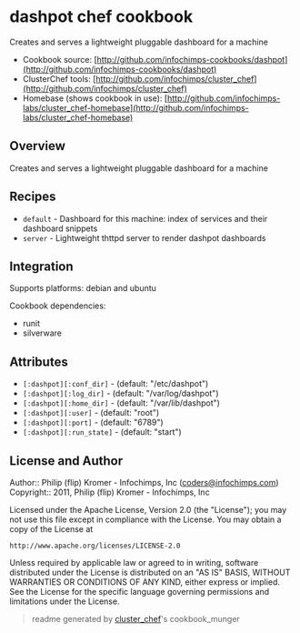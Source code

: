 # dashpot chef cookbook

Creates and serves a lightweight pluggable dashboard for a machine

* Cookbook source:   [http://github.com/infochimps-cookbooks/dashpot](http://github.com/infochimps-cookbooks/dashpot)
* ClusterChef tools: [http://github.com/infochimps/cluster_chef](http://github.com/infochimps/cluster_chef)
* Homebase (shows cookbook in use): [http://github.com/infochimps-labs/cluster_chef-homebase](http://github.com/infochimps-labs/cluster_chef-homebase)

## Overview

Creates and serves a lightweight pluggable dashboard for a machine

## Recipes 

* `default`                  - Dashboard for this machine: index of services and their dashboard snippets
* `server`                   - Lightweight thttpd server to render dashpot dashboards

## Integration

Supports platforms: debian and ubuntu

Cookbook dependencies:

* runit
* silverware


## Attributes

* `[:dashpot][:conf_dir]`             -  (default: "/etc/dashpot")
* `[:dashpot][:log_dir]`              -  (default: "/var/log/dashpot")
* `[:dashpot][:home_dir]`             -  (default: "/var/lib/dashpot")
* `[:dashpot][:user]`                 -  (default: "root")
* `[:dashpot][:port]`                 -  (default: "6789")
* `[:dashpot][:run_state]`            -  (default: "start")

## License and Author

Author::                Philip (flip) Kromer - Infochimps, Inc (<coders@infochimps.com>)
Copyright::             2011, Philip (flip) Kromer - Infochimps, Inc

Licensed under the Apache License, Version 2.0 (the "License");
you may not use this file except in compliance with the License.
You may obtain a copy of the License at

    http://www.apache.org/licenses/LICENSE-2.0

Unless required by applicable law or agreed to in writing, software
distributed under the License is distributed on an "AS IS" BASIS,
WITHOUT WARRANTIES OR CONDITIONS OF ANY KIND, either express or implied.
See the License for the specific language governing permissions and
limitations under the License.

> readme generated by [cluster_chef](http://github.com/infochimps/cluster_chef)'s cookbook_munger
